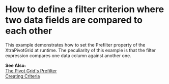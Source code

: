 # How to define a filter criterion where two data fields are compared to each other


<p>This example demonstrates how to set the Prefilter property of the XtraPivotGrid at runtime. The peculiarity of this example is that the filter expression compares one data column against another one.</p><p><strong>See Also:</strong><br />
<a href="http://documentation.devexpress.com/#WindowsForms/clsDevExpressXtraPivotGridPrefiltertopic">The Pivot Grid's Prefilter</a><br />
<a href="http://documentation.devexpress.com/#XPO/CustomDocument2038">Creating Criteria</a></p>

<br/>


